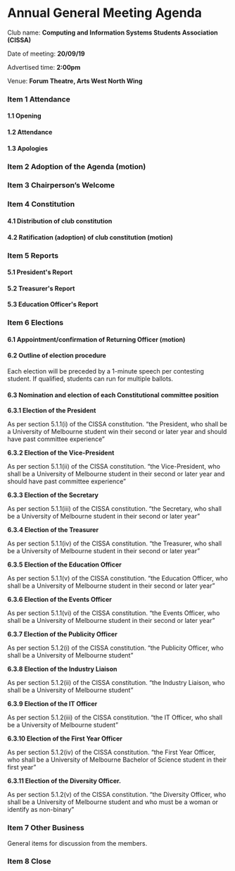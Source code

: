 # Annual General Meeting Agenda

Club name: **Computing and Information Systems Students Association (CISSA)**

Date of meeting: **20/09/19**

Advertised time: **2:00pm**

Venue: **Forum Theatre, Arts West North Wing**

### Item 1 Attendance
#### 1.1 Opening

#### 1.2 Attendance

#### 1.3 Apologies

### Item 2 Adoption of the Agenda (motion)

### Item 3 Chairperson’s Welcome

### Item 4 Constitution
#### 4.1 Distribution of club constitution

#### 4.2 Ratification (adoption) of club constitution (motion)

### Item 5 Reports
#### 5.1 President's Report
#### 5.2 Treasurer's Report
#### 5.3 Education Officer's Report

### Item 6 Elections
#### 6.1 Appointment/confirmation of Returning Officer (motion)

#### 6.2 Outline of election procedure
Each election will be preceded by a 1-minute speech per contesting student. If qualified, students can run for multiple ballots.

#### 6.3 Nomination and election of each Constitutional committee position

**6.3.1 Election of the President**

As per section 5.1.1(i) of the CISSA constitution.
“the President, who shall be a University of Melbourne student win their second or later year and should have past committee experience”

**6.3.2 Election of the Vice-President**

As per section 5.1.1(ii) of the CISSA constitution.
“the Vice-President, who shall be a University of Melbourne student in their second or later year and should have past committee experience”

**6.3.3 Election of the Secretary**

As per section 5.1.1(iii) of the CISSA constitution.
“the Secretary, who shall be a University of Melbourne student in their second or later year”

**6.3.4 Election of the Treasurer**

As per section 5.1.1(iv) of the CISSA constitution.
“the Treasurer, who shall be a University of Melbourne student in their second or later year”

**6.3.5 Election of the Education Officer**

As per section 5.1.1(v) of the CISSA constitution.
“the Education Officer, who shall be a University of Melbourne student in their second or later year”

**6.3.6 Election of the Events Officer**

As per section 5.1.1(vi) of the CISSA constitution.
“the Events Officer, who shall be a University of Melbourne student in their second or later year”

**6.3.7 Election of the Publicity Officer**

As per section 5.1.2(i) of the CISSA constitution.
“the Publicity Officer, who shall be a University of Melbourne student”

**6.3.8 Election of the Industry Liaison**

As per section 5.1.2(ii) of the CISSA constitution.
“the Industry Liaison, who shall be a University of Melbourne student”

**6.3.9 Election of the IT Officer**

As per section 5.1.2(iii) of the CISSA constitution.
“the IT Officer, who shall be a University of Melbourne student”

**6.3.10 Election of the First Year Officer**

As per section 5.1.2(iv) of the CISSA constitution.
“the First Year Officer, who shall be a University of Melbourne Bachelor of Science student in their first year”

**6.3.11 Election of the Diversity Officer.**

As per section 5.1.2(v) of the CISSA constitution.
“the Diversity Officer, who shall be a University of Melbourne student and who must be a woman or identify as non-binary”

### Item 7 Other Business
General items for discussion from the members.

### Item 8 Close

